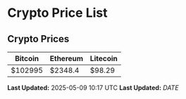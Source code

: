 # Crypto Price List

## Crypto Prices
| Bitcoin | Ethereum | Litecoin |
| ------- | -------- | -------- |
| $102995 | $2348.4 | $98.29 |
**Last Updated:** 2025-05-09 10:17 UTC
**Last Updated:** $DATE$
